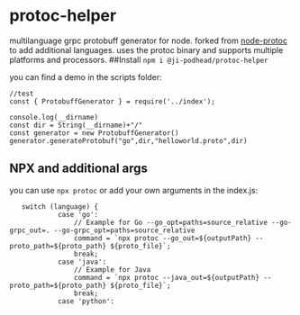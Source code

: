 # protoc-helper
multilanguage  grpc protobuff generator for node. forked from [node-protoc](https://github.com/YePpHa/node-protoc) to add additional languages.
uses the protoc binary and supports multiple platforms and processors.
##Install
`npm i @ji-podhead/protoc-helper`

you can find  a demo in the scripts folder:

```
//test
const { ProtobuffGenerator } = require('../index');

console.log(__dirname)
const dir = String(__dirname)+"/"
const generator = new ProtobuffGenerator()
generator.generateProtobuf("go",dir,"helloworld.proto",dir)
```
## NPX and additional args

you can use `npx protoc` or add your own arguments in the index.js:
```
   switch (language) {
            case 'go':
                // Example for Go --go_opt=paths=source_relative --go-grpc_out=. --go-grpc_opt=paths=source_relative
                command = `npx protoc --go_out=${outputPath} --proto_path=${proto_path} ${proto_file}`;
                break;
            case 'java':
                // Example for Java
                command = `npx protoc --java_out=${outputPath} --proto_path=${proto_path} ${proto_file}`;
                break;
            case 'python':
```

